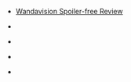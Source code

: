 
- [Wandavision Spoiler-free Review](/2021/03/wandavision/)

- [](/2021/02/1364758520885772288/)

- [](/2021/01/1349377300593197057/)

- [](/2020/12/gg2qxa4/)

- [](/2020/06/hb5jfo/)
